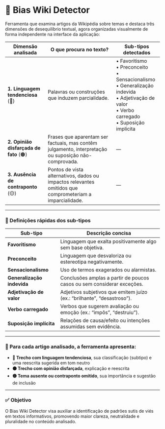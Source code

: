 # 🧠 Bias Wiki Detector

Ferramenta que examina artigos da Wikipédia sobre temas e destaca três dimensões de desequilíbrio textual, agora organizadas visualmente de forma independente na interface da aplicação:

| Dimensão analisada | O que procura no texto? | Sub-tipos detectados |
|--------------------|-------------------------|----------------------|
| **1. Linguagem tendenciosa** (🔴) | Palavras ou construções que induzem parcialidade. | • Favoritismo<br>• Preconceito<br>• Sensacionalismo<br>• Generalização indevida<br>• Adjetivação de valor<br>• Verbo carregado<br>• Suposição implícita |
| **2. Opinião disfarçada de fato** (🟠) | Frases que aparentam ser factuais, mas contêm julgamento, interpretação ou suposição não-comprovada. | — |
| **3. Ausência de contraponto** (🟡) | Pontos de vista alternativos, dados ou impactos relevantes omitidos que comprometeriam a imparcialidade. | — |

---

### 📘 Definições rápidas dos sub-tipos

| Sub-tipo | Descrição concisa |
|----------|------------------|
| **Favoritismo** | Linguagem que exalta positivamente algo sem base objetiva. |
| **Preconceito** | Linguagem que desvaloriza ou estereotipa negativamente. |
| **Sensacionalismo** | Uso de termos exagerados ou alarmistas. |
| **Generalização indevida** | Conclusões amplas a partir de poucos casos ou sem considerar exceções. |
| **Adjetivação de valor** | Adjetivos subjetivos que emitem juízo (ex.: “brilhante”, “desastroso”). |
| **Verbo carregado** | Verbos que sugerem avaliação ou emoção (ex.: “impôs”, “destruiu”). |
| **Suposição implícita** | Relações de causa/efeito ou intenções assumidas sem evidência. |

---

### 📄 Para cada artigo analisado, a ferramenta apresenta:

- **🔴 Trecho com linguagem tendenciosa**, sua classificação (subtipo) e uma reescrita sugerida em tom neutro
- **🟠 Trecho com opinião disfarçada**, explicação e reescrita
- **🟡 Tema ausente ou contraponto omitido**, sua importância e sugestão de inclusão

---

### ✅ Objetivo

O Bias Wiki Detector visa auxiliar a identificação de padrões sutis de viés em textos informativos, promovendo maior clareza, neutralidade e pluralidade no conteúdo analisado.
